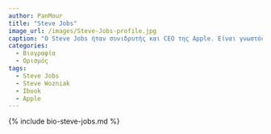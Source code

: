 ```yaml
---
author: PanMour
title: "Steve Jobs"
image_url: /images/Steve-Jobs-profile.jpg
caption: "Ο Steve Jobs ήταν συνιδρυτής και CEO της Apple. Είναι γνωστός για την "επανάσταση" που έφερε στον τομέα των προσωπικών υπολογιστών."
categories:
  - Βιογραφία 
  - Ορισμός 
tags:
  - Steve Jobs
  - Steve Wozniak
  - Ibook
  - Apple
---
```


{% include bio-steve-jobs.md %}

